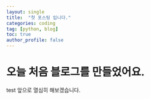 ```yaml
---
layout: single
title:  "첫 포스팅 입니다."
categories: coding
tag: [python, blog]
toc: true
author_profile: false
---
```


# 오늘 처음 블로그를 만들었어요.
test
앞으로 열심히 해보겠습니다.
